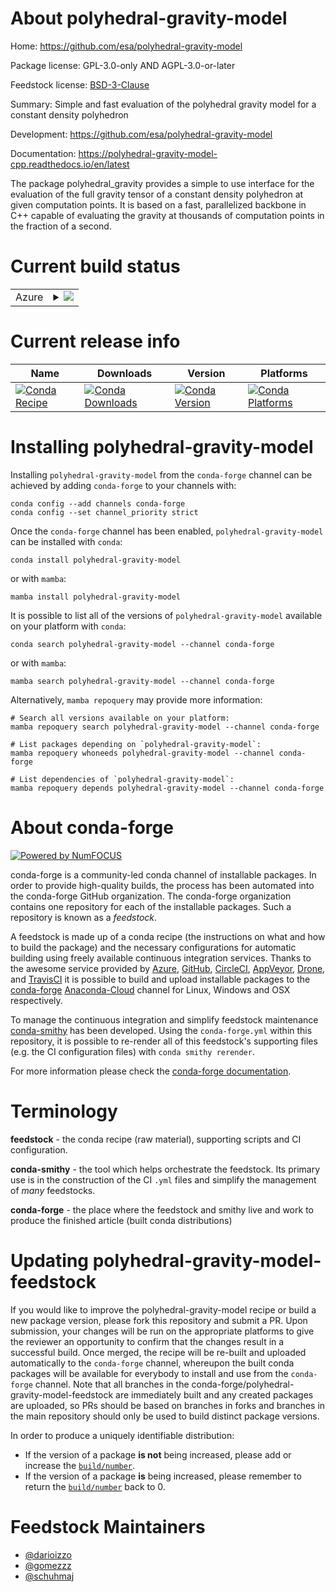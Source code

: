 About polyhedral-gravity-model
==============================

Home: https://github.com/esa/polyhedral-gravity-model

Package license: GPL-3.0-only AND AGPL-3.0-or-later

Feedstock license: [BSD-3-Clause](https://github.com/conda-forge/polyhedral-gravity-model-feedstock/blob/main/LICENSE.txt)

Summary: Simple and fast evaluation of the polyhedral gravity model for a constant density polyhedron

Development: https://github.com/esa/polyhedral-gravity-model

Documentation: https://polyhedral-gravity-model-cpp.readthedocs.io/en/latest

The package polyhedral_gravity provides a simple to use interface for the evaluation of the full gravity tensor of a constant density polyhedron at given computation points. It is based on a fast, parallelized backbone in C++ capable of evaluating the gravity at thousands of computation points in the fraction of a second.


Current build status
====================


<table>
    
  <tr>
    <td>Azure</td>
    <td>
      <details>
        <summary>
          <a href="https://dev.azure.com/conda-forge/feedstock-builds/_build/latest?definitionId=16645&branchName=main">
            <img src="https://dev.azure.com/conda-forge/feedstock-builds/_apis/build/status/polyhedral-gravity-model-feedstock?branchName=main">
          </a>
        </summary>
        <table>
          <thead><tr><th>Variant</th><th>Status</th></tr></thead>
          <tbody><tr>
              <td>linux_64_python3.10.____cpython</td>
              <td>
                <a href="https://dev.azure.com/conda-forge/feedstock-builds/_build/latest?definitionId=16645&branchName=main">
                  <img src="https://dev.azure.com/conda-forge/feedstock-builds/_apis/build/status/polyhedral-gravity-model-feedstock?branchName=main&jobName=linux&configuration=linux%20linux_64_python3.10.____cpython" alt="variant">
                </a>
              </td>
            </tr><tr>
              <td>linux_64_python3.11.____cpython</td>
              <td>
                <a href="https://dev.azure.com/conda-forge/feedstock-builds/_build/latest?definitionId=16645&branchName=main">
                  <img src="https://dev.azure.com/conda-forge/feedstock-builds/_apis/build/status/polyhedral-gravity-model-feedstock?branchName=main&jobName=linux&configuration=linux%20linux_64_python3.11.____cpython" alt="variant">
                </a>
              </td>
            </tr><tr>
              <td>linux_64_python3.8.____73_pypy</td>
              <td>
                <a href="https://dev.azure.com/conda-forge/feedstock-builds/_build/latest?definitionId=16645&branchName=main">
                  <img src="https://dev.azure.com/conda-forge/feedstock-builds/_apis/build/status/polyhedral-gravity-model-feedstock?branchName=main&jobName=linux&configuration=linux%20linux_64_python3.8.____73_pypy" alt="variant">
                </a>
              </td>
            </tr><tr>
              <td>linux_64_python3.8.____cpython</td>
              <td>
                <a href="https://dev.azure.com/conda-forge/feedstock-builds/_build/latest?definitionId=16645&branchName=main">
                  <img src="https://dev.azure.com/conda-forge/feedstock-builds/_apis/build/status/polyhedral-gravity-model-feedstock?branchName=main&jobName=linux&configuration=linux%20linux_64_python3.8.____cpython" alt="variant">
                </a>
              </td>
            </tr><tr>
              <td>linux_64_python3.9.____73_pypy</td>
              <td>
                <a href="https://dev.azure.com/conda-forge/feedstock-builds/_build/latest?definitionId=16645&branchName=main">
                  <img src="https://dev.azure.com/conda-forge/feedstock-builds/_apis/build/status/polyhedral-gravity-model-feedstock?branchName=main&jobName=linux&configuration=linux%20linux_64_python3.9.____73_pypy" alt="variant">
                </a>
              </td>
            </tr><tr>
              <td>linux_64_python3.9.____cpython</td>
              <td>
                <a href="https://dev.azure.com/conda-forge/feedstock-builds/_build/latest?definitionId=16645&branchName=main">
                  <img src="https://dev.azure.com/conda-forge/feedstock-builds/_apis/build/status/polyhedral-gravity-model-feedstock?branchName=main&jobName=linux&configuration=linux%20linux_64_python3.9.____cpython" alt="variant">
                </a>
              </td>
            </tr><tr>
              <td>osx_64_python3.10.____cpython</td>
              <td>
                <a href="https://dev.azure.com/conda-forge/feedstock-builds/_build/latest?definitionId=16645&branchName=main">
                  <img src="https://dev.azure.com/conda-forge/feedstock-builds/_apis/build/status/polyhedral-gravity-model-feedstock?branchName=main&jobName=osx&configuration=osx%20osx_64_python3.10.____cpython" alt="variant">
                </a>
              </td>
            </tr><tr>
              <td>osx_64_python3.11.____cpython</td>
              <td>
                <a href="https://dev.azure.com/conda-forge/feedstock-builds/_build/latest?definitionId=16645&branchName=main">
                  <img src="https://dev.azure.com/conda-forge/feedstock-builds/_apis/build/status/polyhedral-gravity-model-feedstock?branchName=main&jobName=osx&configuration=osx%20osx_64_python3.11.____cpython" alt="variant">
                </a>
              </td>
            </tr><tr>
              <td>osx_64_python3.8.____73_pypy</td>
              <td>
                <a href="https://dev.azure.com/conda-forge/feedstock-builds/_build/latest?definitionId=16645&branchName=main">
                  <img src="https://dev.azure.com/conda-forge/feedstock-builds/_apis/build/status/polyhedral-gravity-model-feedstock?branchName=main&jobName=osx&configuration=osx%20osx_64_python3.8.____73_pypy" alt="variant">
                </a>
              </td>
            </tr><tr>
              <td>osx_64_python3.8.____cpython</td>
              <td>
                <a href="https://dev.azure.com/conda-forge/feedstock-builds/_build/latest?definitionId=16645&branchName=main">
                  <img src="https://dev.azure.com/conda-forge/feedstock-builds/_apis/build/status/polyhedral-gravity-model-feedstock?branchName=main&jobName=osx&configuration=osx%20osx_64_python3.8.____cpython" alt="variant">
                </a>
              </td>
            </tr><tr>
              <td>osx_64_python3.9.____73_pypy</td>
              <td>
                <a href="https://dev.azure.com/conda-forge/feedstock-builds/_build/latest?definitionId=16645&branchName=main">
                  <img src="https://dev.azure.com/conda-forge/feedstock-builds/_apis/build/status/polyhedral-gravity-model-feedstock?branchName=main&jobName=osx&configuration=osx%20osx_64_python3.9.____73_pypy" alt="variant">
                </a>
              </td>
            </tr><tr>
              <td>osx_64_python3.9.____cpython</td>
              <td>
                <a href="https://dev.azure.com/conda-forge/feedstock-builds/_build/latest?definitionId=16645&branchName=main">
                  <img src="https://dev.azure.com/conda-forge/feedstock-builds/_apis/build/status/polyhedral-gravity-model-feedstock?branchName=main&jobName=osx&configuration=osx%20osx_64_python3.9.____cpython" alt="variant">
                </a>
              </td>
            </tr><tr>
              <td>win_64_python3.10.____cpython</td>
              <td>
                <a href="https://dev.azure.com/conda-forge/feedstock-builds/_build/latest?definitionId=16645&branchName=main">
                  <img src="https://dev.azure.com/conda-forge/feedstock-builds/_apis/build/status/polyhedral-gravity-model-feedstock?branchName=main&jobName=win&configuration=win%20win_64_python3.10.____cpython" alt="variant">
                </a>
              </td>
            </tr><tr>
              <td>win_64_python3.11.____cpython</td>
              <td>
                <a href="https://dev.azure.com/conda-forge/feedstock-builds/_build/latest?definitionId=16645&branchName=main">
                  <img src="https://dev.azure.com/conda-forge/feedstock-builds/_apis/build/status/polyhedral-gravity-model-feedstock?branchName=main&jobName=win&configuration=win%20win_64_python3.11.____cpython" alt="variant">
                </a>
              </td>
            </tr><tr>
              <td>win_64_python3.8.____73_pypy</td>
              <td>
                <a href="https://dev.azure.com/conda-forge/feedstock-builds/_build/latest?definitionId=16645&branchName=main">
                  <img src="https://dev.azure.com/conda-forge/feedstock-builds/_apis/build/status/polyhedral-gravity-model-feedstock?branchName=main&jobName=win&configuration=win%20win_64_python3.8.____73_pypy" alt="variant">
                </a>
              </td>
            </tr><tr>
              <td>win_64_python3.8.____cpython</td>
              <td>
                <a href="https://dev.azure.com/conda-forge/feedstock-builds/_build/latest?definitionId=16645&branchName=main">
                  <img src="https://dev.azure.com/conda-forge/feedstock-builds/_apis/build/status/polyhedral-gravity-model-feedstock?branchName=main&jobName=win&configuration=win%20win_64_python3.8.____cpython" alt="variant">
                </a>
              </td>
            </tr><tr>
              <td>win_64_python3.9.____73_pypy</td>
              <td>
                <a href="https://dev.azure.com/conda-forge/feedstock-builds/_build/latest?definitionId=16645&branchName=main">
                  <img src="https://dev.azure.com/conda-forge/feedstock-builds/_apis/build/status/polyhedral-gravity-model-feedstock?branchName=main&jobName=win&configuration=win%20win_64_python3.9.____73_pypy" alt="variant">
                </a>
              </td>
            </tr><tr>
              <td>win_64_python3.9.____cpython</td>
              <td>
                <a href="https://dev.azure.com/conda-forge/feedstock-builds/_build/latest?definitionId=16645&branchName=main">
                  <img src="https://dev.azure.com/conda-forge/feedstock-builds/_apis/build/status/polyhedral-gravity-model-feedstock?branchName=main&jobName=win&configuration=win%20win_64_python3.9.____cpython" alt="variant">
                </a>
              </td>
            </tr>
          </tbody>
        </table>
      </details>
    </td>
  </tr>
</table>

Current release info
====================

| Name | Downloads | Version | Platforms |
| --- | --- | --- | --- |
| [![Conda Recipe](https://img.shields.io/badge/recipe-polyhedral--gravity--model-green.svg)](https://anaconda.org/conda-forge/polyhedral-gravity-model) | [![Conda Downloads](https://img.shields.io/conda/dn/conda-forge/polyhedral-gravity-model.svg)](https://anaconda.org/conda-forge/polyhedral-gravity-model) | [![Conda Version](https://img.shields.io/conda/vn/conda-forge/polyhedral-gravity-model.svg)](https://anaconda.org/conda-forge/polyhedral-gravity-model) | [![Conda Platforms](https://img.shields.io/conda/pn/conda-forge/polyhedral-gravity-model.svg)](https://anaconda.org/conda-forge/polyhedral-gravity-model) |

Installing polyhedral-gravity-model
===================================

Installing `polyhedral-gravity-model` from the `conda-forge` channel can be achieved by adding `conda-forge` to your channels with:

```
conda config --add channels conda-forge
conda config --set channel_priority strict
```

Once the `conda-forge` channel has been enabled, `polyhedral-gravity-model` can be installed with `conda`:

```
conda install polyhedral-gravity-model
```

or with `mamba`:

```
mamba install polyhedral-gravity-model
```

It is possible to list all of the versions of `polyhedral-gravity-model` available on your platform with `conda`:

```
conda search polyhedral-gravity-model --channel conda-forge
```

or with `mamba`:

```
mamba search polyhedral-gravity-model --channel conda-forge
```

Alternatively, `mamba repoquery` may provide more information:

```
# Search all versions available on your platform:
mamba repoquery search polyhedral-gravity-model --channel conda-forge

# List packages depending on `polyhedral-gravity-model`:
mamba repoquery whoneeds polyhedral-gravity-model --channel conda-forge

# List dependencies of `polyhedral-gravity-model`:
mamba repoquery depends polyhedral-gravity-model --channel conda-forge
```


About conda-forge
=================

[![Powered by
NumFOCUS](https://img.shields.io/badge/powered%20by-NumFOCUS-orange.svg?style=flat&colorA=E1523D&colorB=007D8A)](https://numfocus.org)

conda-forge is a community-led conda channel of installable packages.
In order to provide high-quality builds, the process has been automated into the
conda-forge GitHub organization. The conda-forge organization contains one repository
for each of the installable packages. Such a repository is known as a *feedstock*.

A feedstock is made up of a conda recipe (the instructions on what and how to build
the package) and the necessary configurations for automatic building using freely
available continuous integration services. Thanks to the awesome service provided by
[Azure](https://azure.microsoft.com/en-us/services/devops/), [GitHub](https://github.com/),
[CircleCI](https://circleci.com/), [AppVeyor](https://www.appveyor.com/),
[Drone](https://cloud.drone.io/welcome), and [TravisCI](https://travis-ci.com/)
it is possible to build and upload installable packages to the
[conda-forge](https://anaconda.org/conda-forge) [Anaconda-Cloud](https://anaconda.org/)
channel for Linux, Windows and OSX respectively.

To manage the continuous integration and simplify feedstock maintenance
[conda-smithy](https://github.com/conda-forge/conda-smithy) has been developed.
Using the ``conda-forge.yml`` within this repository, it is possible to re-render all of
this feedstock's supporting files (e.g. the CI configuration files) with ``conda smithy rerender``.

For more information please check the [conda-forge documentation](https://conda-forge.org/docs/).

Terminology
===========

**feedstock** - the conda recipe (raw material), supporting scripts and CI configuration.

**conda-smithy** - the tool which helps orchestrate the feedstock.
                   Its primary use is in the construction of the CI ``.yml`` files
                   and simplify the management of *many* feedstocks.

**conda-forge** - the place where the feedstock and smithy live and work to
                  produce the finished article (built conda distributions)


Updating polyhedral-gravity-model-feedstock
===========================================

If you would like to improve the polyhedral-gravity-model recipe or build a new
package version, please fork this repository and submit a PR. Upon submission,
your changes will be run on the appropriate platforms to give the reviewer an
opportunity to confirm that the changes result in a successful build. Once
merged, the recipe will be re-built and uploaded automatically to the
`conda-forge` channel, whereupon the built conda packages will be available for
everybody to install and use from the `conda-forge` channel.
Note that all branches in the conda-forge/polyhedral-gravity-model-feedstock are
immediately built and any created packages are uploaded, so PRs should be based
on branches in forks and branches in the main repository should only be used to
build distinct package versions.

In order to produce a uniquely identifiable distribution:
 * If the version of a package **is not** being increased, please add or increase
   the [``build/number``](https://docs.conda.io/projects/conda-build/en/latest/resources/define-metadata.html#build-number-and-string).
 * If the version of a package **is** being increased, please remember to return
   the [``build/number``](https://docs.conda.io/projects/conda-build/en/latest/resources/define-metadata.html#build-number-and-string)
   back to 0.

Feedstock Maintainers
=====================

* [@darioizzo](https://github.com/darioizzo/)
* [@gomezzz](https://github.com/gomezzz/)
* [@schuhmaj](https://github.com/schuhmaj/)

